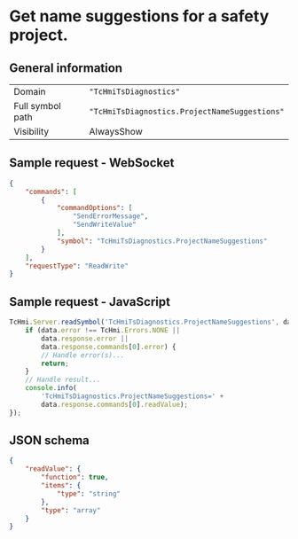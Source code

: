 # Get name suggestions for a safety project.

## General information

|  |  |
| - | - |
| Domain | `"TcHmiTsDiagnostics"` |
| Full symbol path | `"TcHmiTsDiagnostics.ProjectNameSuggestions"` |
| Visibility | AlwaysShow |

## Sample request - WebSocket

```json
{
    "commands": [
        {
            "commandOptions": [
                "SendErrorMessage",
                "SendWriteValue"
            ],
            "symbol": "TcHmiTsDiagnostics.ProjectNameSuggestions"
        }
    ],
    "requestType": "ReadWrite"
}
```

## Sample request - JavaScript

```javascript
TcHmi.Server.readSymbol('TcHmiTsDiagnostics.ProjectNameSuggestions', data => {
    if (data.error !== TcHmi.Errors.NONE ||
        data.response.error ||
        data.response.commands[0].error) {
        // Handle error(s)...
        return;
    }
    // Handle result...
    console.info(
        'TcHmiTsDiagnostics.ProjectNameSuggestions=' +
        data.response.commands[0].readValue);
});
```

## JSON schema

```json
{
    "readValue": {
        "function": true,
        "items": {
            "type": "string"
        },
        "type": "array"
    }
}
```
